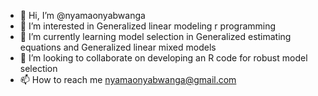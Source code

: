 - 👋 Hi, I’m @nyamaonyabwanga
- 👀 I’m interested in Generalized linear modeling r programming
- 🌱 I’m currently learning model selection in Generalized estimating equations and Generalized linear mixed models
- 💞️ I’m looking to collaborate on developing an R code for robust model selection 
- 📫 How to reach me nyamaonyabwanga@gmail.com

<!---
nyamaonyabwanga/nyamaonyabwanga is a ✨ special ✨ repository because its `README.md` (this file) appears on your GitHub profile.
You can click the Preview link to take a look at your changes.
--->
